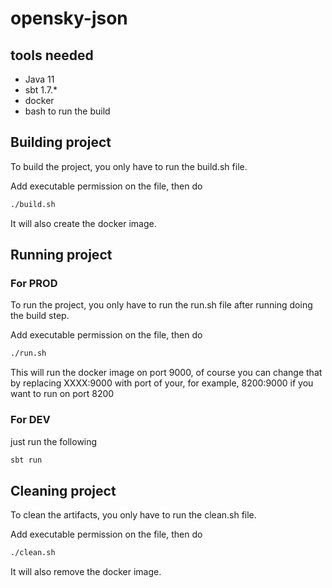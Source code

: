 # opensky-json

## tools needed

- Java 11 
- sbt 1.7.*
- docker
- bash to run the build

## Building project
To build the project, you only have to run the build.sh file.

Add executable permission on the file, then do

```bash
./build.sh  
```
It will also create the docker image.

## Running project

### For PROD
To run the project, you only have to run the run.sh file after running doing the build step.

Add executable permission on the file, then do

```bash
./run.sh
```
This will run the docker image on port 9000, of course you can change that by replacing XXXX:9000 with port of your,
for example, 8200:9000 if you want to run on port 8200


### For DEV
just run the following 

```bash
sbt run
```

## Cleaning project
To clean the artifacts, you only have to run the clean.sh file.

Add executable permission on the file, then do

```bash
./clean.sh
```
It will also remove the docker image.